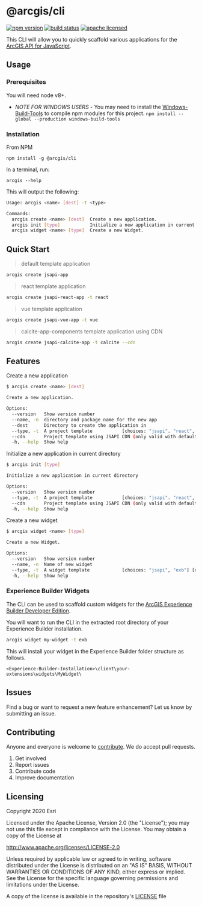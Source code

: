 # @arcgis/cli

[![npm version][npm-img]][npm-url]
[![build status][travis-img]][travis-url]
[![apache licensed](https://img.shields.io/badge/license-Apache%202.0-orange.svg?style=flat-square)](https://raw.githubusercontent.com/Esri/arcgis-js-cli/master/LICENSE)

[npm-img]: https://img.shields.io/npm/v/@arcgis/cli.svg?style=flat-square
[npm-url]: https://www.npmjs.com/package/@arcgis/cli
[travis-img]: https://img.shields.io/travis/Esri/arcgis-js-cli/master.svg?style=flat-square
[travis-url]: https://travis-ci.org/Esri/arcgis-js-cli

This CLI will allow you to quickly scaffold various applications for the [ArcGIS API for JavaScript](https://developers.arcgis.com/javascript/).

## Usage

### Prerequisites

You will need node v8+.

* _NOTE FOR WINDOWS USERS_ - You may need to install the [Windows-Build-Tools](https://github.com/felixrieseberg/windows-build-tools) to compile npm modules for this project. `npm install --global --production windows-build-tools`

### Installation

From NPM

`npm install -g @arcgis/cli`

In a terminal, run: 

`arcgis --help`

This will output the following: 

```sh
Usage: arcgis <name> [dest] -t <type>

Commands:
  arcgis create <name> [dest]  Create a new application.
  arcgis init [type]           Initialize a new application in current directory
  arcgis widget <name> [type]  Create a new Widget.
```

## Quick Start

> default template application
```sh
arcgis create jsapi-app
```

> react template application
```sh
arcgis create jsapi-react-app -t react
```

> vue template application
```sh
arcgis create jsapi-vue-app -t vue
```

> calcite-app-components template application using CDN
```sh
arcgis create jsapi-calcite-app -t calcite --cdn
```

## Features


Create a new application

```sh
$ arcgis create <name> [dest]

Create a new application.

Options:
  --version   Show version number                                      [boolean]
  --name, -n  directory and package name for the new app
  --dest      Directory to create the application in                                     [default: <name>]
  --type, -t  A project template           [choices: "jsapi". "react", "vue", "calcite"] [default: "jsapi"]
  --cdn       Project template using JSAPI CDN (only valid with default or calcite)      [default: false]
  -h, --help  Show help                                                [boolean]

```

Initialize a new application in current directory

```sh
$ arcgis init [type]

Initialize a new application in current directory

Options:
  --version   Show version number                                      [boolean]
  --type, -t  A project template           [choices: "jsapi". "react", "vue", "calcite"] [default: "jsapi"]
  --cdn       Project template using JSAPI CDN (only valid with default or calcite)      [default: false]
  -h, --help  Show help                                                [boolean]
```

Create a new widget

```sh
$ arcgis widget <name> [type]

Create a new Widget.

Options:
  --version   Show version number                                      [boolean]
  --name, -n  Name of new widget
  --type, -t  A widget template            [choices: "jsapi", "exb"] [default: "jsapi"]
  -h, --help  Show help                                                [boolean]
```

### Experience Builder Widgets

The CLI can be used to scaffold custom widgets for the [ArcGIS Experience Builder Developer Edition](https://www.esri.com/en-us/arcgis/products/arcgis-experience-builder/overview).

You will want to run the CLI in the extracted root directory of your Experience Builder installation.

```sh
arcgis widget my-widget -t exb
```

This will install your widget in the Experience Builder folder structure as follows.

```
<Experience-Builder-Installation>\client\your-extensions\widgets\MyWidget\
```

## Issues
Find a bug or want to request a new feature enhancement?  Let us know by submitting an issue.

## Contributing
Anyone and everyone is welcome to [contribute](CONTRIBUTING.md). We do accept pull requests.

1. Get involved
2. Report issues
3. Contribute code
4. Improve documentation

## Licensing
Copyright 2020 Esri

Licensed under the Apache License, Version 2.0 (the "License"); you may not use this file except in compliance with the License. You may obtain a copy of the License at

http://www.apache.org/licenses/LICENSE-2.0

Unless required by applicable law or agreed to in writing, software distributed under the License is distributed on an "AS IS" BASIS, WITHOUT WARRANTIES OR CONDITIONS OF ANY KIND, either express or implied. See the License for the specific language governing permissions and limitations under the License.

A copy of the license is available in the repository's [LICENSE](./LICENSE) file
